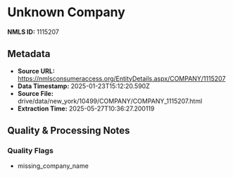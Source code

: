 # Unknown Company

**NMLS ID:** 1115207

## Metadata
- **Source URL:** https://nmlsconsumeraccess.org/EntityDetails.aspx/COMPANY/1115207
- **Data Timestamp:** 2025-01-23T15:12:20.590Z
- **Source File:** drive/data/new_york/10499/COMPANY/COMPANY_1115207.html
- **Extraction Time:** 2025-05-27T10:36:27.200119

## Quality & Processing Notes
### Quality Flags
- missing_company_name
